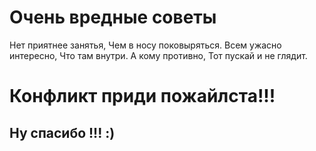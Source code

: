 # Очень вредные советы
Нет приятнее занятья,
Чем в носу поковыряться.
Всем ужасно интересно,
Что там  внутри.
А кому  противно,
Тот пускай и не глядит.
# Конфликт приди пожайлста!!!
## Ну спасибо !!! :)